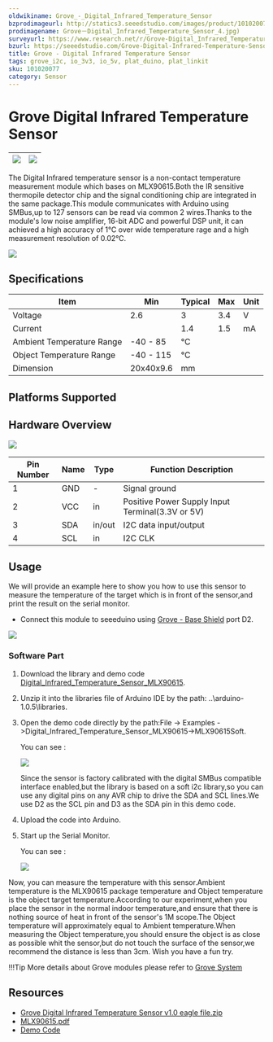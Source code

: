 ```yaml
---
oldwikiname: Grove_-_Digital_Infrared_Temperature_Sensor
bzprodimageurl: http://statics3.seeedstudio.com/images/product/101020077 1.jpg
prodimagename: Grove－Digital_Infrared_Temperature_Sensor_4.jpg)
surveyurl: https://www.research.net/r/Grove-Digital_Infrared_Temperature_Sensor
bzurl: https://seeedstudio.com/Grove-Digital-Infrared-Temperature-Sensor-p-2385.html
title: Grove - Digital Infrared Temperature Sensor
tags: grove_i2c, io_3v3, io_5v, plat_duino, plat_linkit
sku: 101020077
category: Sensor
---
```


# Grove Digital Infrared Temperature Sensor

| ![](https://raw.githubusercontent.com/SeeedDocument/Grove-Digital\_Infrared\_Temperature\_Sensor/master/img/Grove%EF%BC%8DDigital\_Infrared\_Temperature\_Sensor\_1.jpg) | ![](https://raw.githubusercontent.com/SeeedDocument/Grove-Digital\_Infrared\_Temperature\_Sensor/master/img/Grove%EF%BC%8DDigital\_Infrared\_Temperature\_Sensor\_2.jpg) |
| ------------------------------------------------------------------------------------------------------------------------------------------------------------------------ | ------------------------------------------------------------------------------------------------------------------------------------------------------------------------ |

The Digital Infrared temperature sensor is a non-contact temperature measurement module which bases on MLX90615.Both the IR sensitive thermopile detector chip and the signal conditioning chip are integrated in the same package.This module communicates with Arduino using SMBus,up to 127 sensors can be read via common 2 wires.Thanks to the module's low noise amplifier, 16-bit ADC and powerful DSP unit, it can achieved a high accuracy of 1℃ over wide temperature rage and a high measurement resolution of 0.02℃.

[![](https://raw.githubusercontent.com/SeeedDocument/common/master/Get\_One\_Now\_Banner.png)](http://www.seeedstudio.com/Grove-Digital-Infrared-Temperature-Sensor-p-2385.html)

## Specifications

|  Item                      |  Min       |  Typical |  Max |  Unit |
| -------------------------- | ---------- | -------- | ---- | ----- |
|  Voltage                   |  2.6       |  3       |  3.4 |  V    |
|  Current                   |            |  1.4     |  1.5 |  mA   |
|  Ambient Temperature Range |  -40 - 85  |  ℃       |      |       |
|  Object Temperature Range  |  -40 - 115 |  ℃       |      |       |
|  Dimension                 |  20x40x9.6 |  mm      |      |       |

## Platforms Supported

## Hardware Overview

![](https://raw.githubusercontent.com/SeeedDocument/Grove-Digital\_Infrared\_Temperature\_Sensor/master/img/Grove%EF%BC%8DDigital\_Infrared\_Temperature\_Sensor\_4.jpg)

| Pin Number | Name | Type   | Function Description                             |
| ---------- | ---- | ------ | ------------------------------------------------ |
| 1          | GND  | -      | Signal ground                                    |
| 2          | VCC  | in     | Positive Power Supply Input Terminal(3.3V or 5V) |
| 3          | SDA  | in/out | I2C data input/output                            |
| 4          | SCL  | in     | I2C CLK                                          |

## Usage

We will provide an example here to show you how to use this sensor to measure the temperature of the target which is in front of the sensor,and print the result on the serial monitor.

* Connect this module to seeeduino using [Grove - Base Shield](https://app.gitbook.com/Base\_Shield\_V2) port D2.

![](https://raw.githubusercontent.com/SeeedDocument/Grove-Digital\_Infrared\_Temperature\_Sensor/master/img/Digital\_Infrared\_Temperature\_Sensor4.JPG)

### Software Part

1. Download the library and demo code [Digital\_Infrared\_Temperature\_Sensor\_MLX90615](https://github.com/Seeed-Studio/Digital\_Infrared\_Temperature\_Sensor\_MLX90615).
2. Unzip it into the libraries file of Arduino IDE by the path: ..\arduino-1.0.5\libraries.
3.  Open the demo code directly by the path:File -> Examples ->Digital\_Infrared\_Temperature\_Sensor\_MLX90615->MLX90615Soft.

    You can see :

    ![](https://raw.githubusercontent.com/SeeedDocument/Grove-Digital\_Infrared\_Temperature\_Sensor/master/img/MLX90615\_demo\_code.jpg)

    Since the sensor is factory calibrated with the digital SMBus compatible interface enabled,but the library is based on a soft i2c library,so you can use any digital pins on any AVR chip to drive the SDA and SCL lines.We use D2 as the SCL pin and D3 as the SDA pin in this demo code.
4. Upload the code into Arduino.
5.  Start up the Serial Monitor.

    You can see :

    ![](https://raw.githubusercontent.com/SeeedDocument/Grove-Digital\_Infrared\_Temperature\_Sensor/master/img/Digital\_Infrared\_Temperature\_Sensor\_Serial\_Monitor.jpg)

Now, you can measure the temperature with this sensor.Ambient temperature is the MLX90615 package temperature and Object temperature is the object target temperature.According to our experiment,when you place the sensor in the normal indoor temperature,and ensure that there is nothing source of heat in front of the sensor's 1M scope.The Object temperature will approximately equal to Ambient temperature.When measuring the Object temperature,you should ensure the object is as close as possible whit the sensor,but do not touch the surface of the sensor,we recommend the distance is less than 3cm. Wish you have a fun try.

!!!Tip More details about Grove modules please refer to [Grove System](http://wiki.seeed.cc/Grove\_System/)

## Resources

* [Grove Digital Infrared Temperature Sensor v1.0 eagle file.zip](https://raw.githubusercontent.com/SeeedDocument/Grove-Digital\_Infrared\_Temperature\_Sensor/master/res/Grove\_Digital\_Infrared\_Temperature\_Sensor\_v1.0\_eagle\_file.zip)
* [MLX90615.pdf](https://raw.githubusercontent.com/SeeedDocument/Grove-Digital\_Infrared\_Temperature\_Sensor/master/res/MLX90615.pdf)
* [Demo Code](https://github.com/Seeed-Studio/Digital\_Infrared\_Temperature\_Sensor\_MLX90615)
